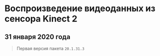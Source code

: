 # Воспроизведение видеоданных из сенсора Kinect 2

## 31 января 2020 года

> Первая версия пакета `20.1.31.3`
